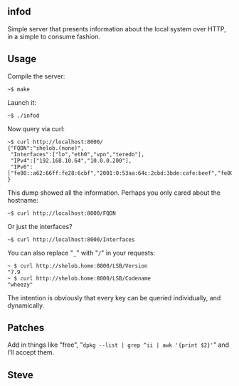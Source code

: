 infod
-----

Simple server that presents information about the local system
over HTTP, in a simple to consume fashion.


Usage
-----

Compile the server:

    ~$ make

Launch it:

    ~$ ./infod

Now query via curl:

    ~$ curl http://localhost:8000/
    {"FQDN":"shelob.(none)",
     "Interfaces":["lo","eth0","vpn","teredo"],
     "IPv4":["192.168.10.64","10.0.0.200"],
     "IPv6":["fe80::a62:66ff:fe28:6cbf","2001:0:53aa:64c:2cbd:3bde:cafe:beef","fe80::ffff:ffff:ffff"]
    }


This dump showed all the information.  Perhaps you only cared about the hostname:

    ~$ curl http://localhost:8000/FQDN

Or just the interfaces?

    ~$ curl http://localhost:8000/Interfaces

You can also replace "`_`" with "`/`" in your requests:

    ~ $ curl http://shelob.home:8000/LSB/Version
    "7.9
    ~ $ curl http://shelob.home:8000/LSB/Codename
    "wheezy"

The intention is obviously that every key can be queried individually, and dynamically.



Patches
-------

Add in things like "free", "`dpkg --list | grep ^ii | awk '{print $2}'`" and I'll accept them.

Steve
-- 
